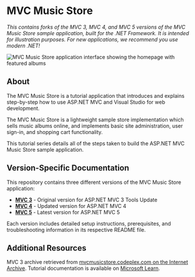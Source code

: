 # MVC Music Store

*This contains forks of the MVC 3, MVC 4, and MVC 5 versions of the MVC Music Store sample application, built for the .NET Framework. It is intended for illustration purposes. For new applications, we recommend you use modern .NET!*

<img src="https://github.com/user-attachments/assets/5aa786f5-6540-4baf-963e-2303518b0e78" alt="MVC Music Store application interface showing the homepage with featured albums">

## About

The MVC Music Store is a tutorial application that introduces and explains step-by-step how to use ASP.NET MVC and Visual Studio for web development.

The MVC Music Store is a lightweight sample store implementation which sells music albums online, and implements basic site administration, user sign-in, and shopping cart functionality.

This tutorial series details all of the steps taken to build the ASP.NET MVC Music Store sample application.

## Version-Specific Documentation

This repository contains three different versions of the MVC Music Store application:

- **[MVC 3](src/MVC3/readme.txt)** - Original version for ASP.NET MVC 3 Tools Update
- **[MVC 4](src/MVC4/README.md)** - Updated version for ASP.NET MVC 4
- **[MVC 5](src/MVC5/README.md)** - Latest version for ASP.NET MVC 5

Each version includes detailed setup instructions, prerequisites, and troubleshooting information in its respective README file.

## Additional Resources

MVC 3 archive retrieved from [mvcmusicstore.codeplex.com on the Internet Archive](https://web.archive.org/web/20210423041527/https://archive.codeplex.com/?p=mvcmusicstore). Tutorial documentation is available on [Microsoft Learn](https://learn.microsoft.com/en-us/aspnet/mvc/overview/older-versions/mvc-music-store/).
